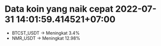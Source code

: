 # Data koin yang naik cepat 2022-07-31 14:01:59.414521+07:00

* BTCST_USDT -> Meningkat 3.4%
* NMR_USDT -> Meningkat 12.98%
